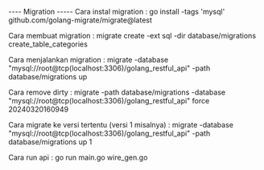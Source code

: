 ---- Migration -----
Cara instal migration :
go install -tags 'mysql' github.com/golang-migrate/migrate@latest

Cara membuat migration :
migrate create -ext sql -dir database/migrations create_table_categories

Cara menjalankan migration :
migrate -database "mysql://root@tcp(localhost:3306)/golang_restful_api" -path database/migrations up

Cara remove dirty :
migrate -path database/migrations -database "mysql://root@tcp(localhost:3306)/golang_restful_api" force 20240320160949

Cara migrate ke versi tertentu (versi 1 misalnya) :
migrate -database "mysql://root@tcp(localhost:3306)/golang_restful_api" -path database/migrations up 1

Cara run api :
go run main.go wire_gen.go